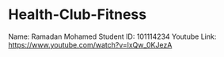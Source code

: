 # Health-Club-Fitness
Name: Ramadan Mohamed
Student ID: 101114234
Youtube Link: https://www.youtube.com/watch?v=lxQw_0KJezA
